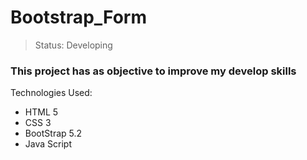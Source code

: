 <h1>Bootstrap_Form</h1>

> Status: Developing

### This project has as objective to improve my develop skills

Technologies Used:

+ HTML 5
+ CSS 3
+ BootStrap 5.2
+ Java Script 